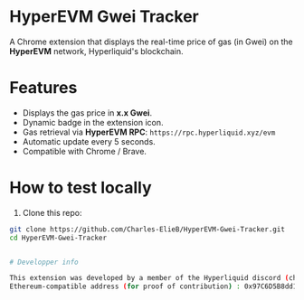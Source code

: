 # HyperEVM Gwei Tracker

A Chrome extension that displays the real-time price of gas (in Gwei) on the **HyperEVM** network, Hyperliquid's blockchain.


# Features

- Displays the gas price in **x.x Gwei**.
- Dynamic badge in the extension icon.
- Gas retrieval via **HyperEVM RPC**:
`https://rpc.hyperliquid.xyz/evm`
- Automatic update every 5 seconds.
- Compatible with Chrome / Brave.


# How to test locally

1. Clone this repo:
```bash
git clone https://github.com/Charles-ElieB/HyperEVM-Gwei-Tracker.git
cd HyperEVM-Gwei-Tracker


# Developper info

This extension was developed by a member of the Hyperliquid discord (charleselie8706 aka EleonMusk).
Ethereum-compatible address (for proof of contribution) : 0x97C6D5B8dd11D05591b230642f9AA3B79080dDe7
